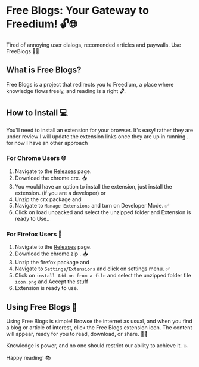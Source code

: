 # Free Blogs: Your Gateway to Freedium! 🔓🌐
Tired of annoying user dialogs, recomended articles and paywalls. Use FreeBlogs 🦋✨

## What is Free Blogs?

Free Blogs is a project that redirects you to Freedium, a place where knowledge flows freely, and reading is a right 🔓.

## How to Install 💻

You'll need to install an extension for your browser. It's easy! rather they are under review I will update the extension links once they are up in running... for now I have an other approach

### For Chrome Users 🌐

1. Navigate to the [Releases](https://github.com/bharathajjarapu/FreeBlogs/Releases/) page.
2. Download the chrome.crx. 📥
3. You would have an option to install the extension, just install the extension. (if you are a developer) or
4. Unzip the crx package and
5. Navigate to `Manage Extensions` and turn on Developer Mode. ✅
6. Click on load unpacked and select the unzipped folder and Extension is ready to Use..

### For Firefox Users 🦊

1. Navigate to the [Releases](https://github.com/bharathajjarapu/FreeBlogs/Releases/) page.
2. Download the chrome.zip . 📥
4. Unzip the firefox package and
5. Navigate to `Settings/Extensions` and click on settings menu. ✅
6. Click on `install Add-on from a file` and select the unzipped folder file `icon.png` and Accept the stuff
7. Extension is ready to use.

## Using Free Blogs 🚀

Using Free Blogs is simple! Browse the internet as usual, and when you find a blog or article of interest, click the Free Blogs extension icon. The content will appear, ready for you to read, download, or share. 📖🤝

Knowledge is power, and no one should restrict our ability to achieve it. 💥 

Happy reading! 📚